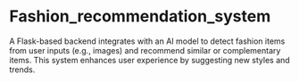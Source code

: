 # Fashion_recommendation_system
A Flask-based backend integrates with an AI model to detect fashion items from user inputs (e.g., images) and recommend similar or complementary items. This system enhances user experience by suggesting new styles and trends.
